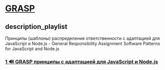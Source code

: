 # [GRASP](/playlist?list=PLHhi8ymDMrQby8kXxsz2-J6-lsv0ilEg2)

## description_playlist

Принципы (шаблоны) распределения ответственности с адаптацией для JavaScript и Node.js - General Responsibility Assignment Software Patterns for JavaScript and Node.js
### [1 🔊 GRASP принципы с адаптацией для JavaScript и Node.js](https://www.youtube.com/watch?v=ExauFjYV_lQ)
